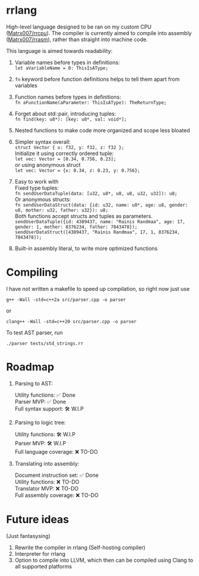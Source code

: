 # rrlang

High-level language designed to be ran on my custom CPU ([Matrx007/rrcpu](https://github.com/Matrx007/rrcpu)). The compiler is currently aimed to compile into assembly ([Matrx007/rrasm](https://github.com/Matrx007/rrasm)), rather than straight into machine code.

This language is aimed towards readability:
1. Variable names before types in definitions:  
    `let aVariableName = 0: ThisIsAType;`  
    
2. `fn` keyword before function definitions helps to tell them apart from variables

3. Function names before types in definitions:  
    `fn aFunctionName(aParameter: ThisIsAType): TheReturnType;`
    
4. Forget about std::pair, introducing tuples:  
    `fn find(key: u8*): [key: u8*, val: void*];`
    
5. Nested functions to make code more organized and scope less bloated

6. Simpler syntax overall:  
    `struct Vector { x: f32, y: f32, z: f32 };`  
    Initialize it using correctly ordered tuple:  
    `let vec: Vector = [0.34, 0.756, 0.23];`  
    or using anonymous struct   
    `let vec: Vector = {x: 0.34, z: 0.23, y: 0.756};`
    
7. Easy to work with  
    Fixed type tuples:  
    `fn sendUserDataTuple(data: [u32, u8*, u8, u8, u32, u32]): u8;`  
    Or anonymous structs:  
    `fn sendUserDataStruct(data: {id: u32, name: u8*, age: u8, gender: u8, mother: u32, father: u32}): u8;`  
    Both functions accept structs and tuples as parameters.  
    `sendUserDataTuple({id: 4389437, name: "Rainis Randmaa", age: 17, gender: 1, mother: 8376234, father: 7843478});`  
    `sendUserDataStruct([4389437, "Rainis Randmaa", 17, 1, 8376234, 7843478]);`  

8. Built-in assembly literal, to write more optimized functions

# Compiling

I have not written a makefile to speed up compilation, so right now just use
```
g++ -Wall -std=c++2a src/parser.cpp -o parser
```
or
```
clang++ -Wall -std=c++20 src/parser.cpp -o parser
```

To test AST parser, run
```
./parser tests/std_strings.rr
```

# Roadmap

1. Parsing to AST:  

    Utility functions: ✅ Done  
    Parser MVP: ✅ Done  
    Full syntax support: 🛠 W.I.P  
2. Parsing to logic tree:  

    Utility functions: 🛠 W.I.P  
    Parser MVP: 🛠 W.I.P  
    Full language coverage: ❌ TO-DO
3. Translating into assembly:  

    Document instruction set: ✅ Done  
    Utility functions: ❌ TO-DO   
    Translator MVP: ❌ TO-DO   
    Full assembly coverage: ❌ TO-DO

# Future ideas

(Just fantasysing)

1. Rewrite the compiler in rrlang (Self-hosting compiler)
2. Interpreter for rrlang
3. Option to compile into LLVM, which then can be compiled using Clang to all supported platforms